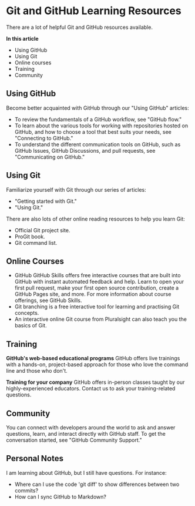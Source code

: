 # Git and GitHub Learning Resources
There are a lot of helpful Git and GitHub resources available.

**In this article**
- Using GitHub
- Using Git
- Online courses
- Training
- Community

## Using GitHub
Become better acquainted with GitHub through our "Using GitHub" articles:
- To review the fundamentals of a GitHub workflow, see "GitHub flow."
- To learn about the various tools for working with repositories hosted on GitHub, and how to choose a tool that best suits your needs, see "Connecting to GitHub."
- To understand the different communication tools on GitHub, such as GitHub Issues, GitHub Discussions, and pull requests, see "Communicating on GitHub."

## Using Git
Familiarize yourself with Git through our series of articles:

* "Getting started with Git."
* "Using Git."

There are also lots of other online reading resources to help you learn Git:

* Official Git project site.
* ProGit book.
* Git command list.

## Online Courses
* GitHub GitHub Skills offers free interactive courses that are built into GitHub with instant automated feedback and help. Learn to open your first pull request, make your first open source contribution, create a GitHub Pages site, and more. For more information about course offerings, see GitHub Skills.
* Git branching is a free interactive tool for learning and practising Git concepts.
* An interactive online Git course from Pluralsight can also teach you the basics of Git.

## Training
**GitHub's web-based educational programs**
GitHub offers live trainings with a hands-on, project-based approach for those who love the command line and those who don't.

**Training for your company**
GitHub offers in-person classes taught by our highly-experienced educators. Contact us to ask your training-related questions.

## Community
You can connect with developers around the world to ask and answer questions, learn, and interact directly with GitHub staff. To get the conversation started, see "GitHub Community Support."

## Personal Notes
I am learning about GitHub, but I still have questions. For instance:
- Where can I use the code 'git diff' to show differences between two commits?
- How can I sync GitHub to Markdown?
